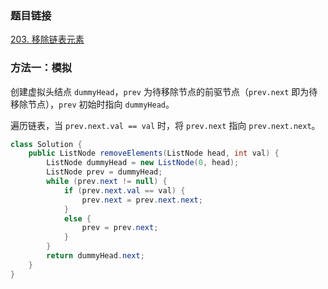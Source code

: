 ### 题目链接
[203. 移除链表元素](https://leetcode.cn/problems/remove-linked-list-elements)

### 方法一：模拟
创建虚拟头结点 `dummyHead`，`prev` 为待移除节点的前驱节点（`prev.next` 即为待移除节点），`prev` 初始时指向 `dummyHead`。

遍历链表，当 `prev.next.val == val` 时，将 `prev.next` 指向 `prev.next.next`。

```Java
class Solution {
    public ListNode removeElements(ListNode head, int val) {
        ListNode dummyHead = new ListNode(0, head);
        ListNode prev = dummyHead;
        while (prev.next != null) {
            if (prev.next.val == val) {
                prev.next = prev.next.next;
            }
            else {
                prev = prev.next;
            }
        }
        return dummyHead.next;
    }
}
```
